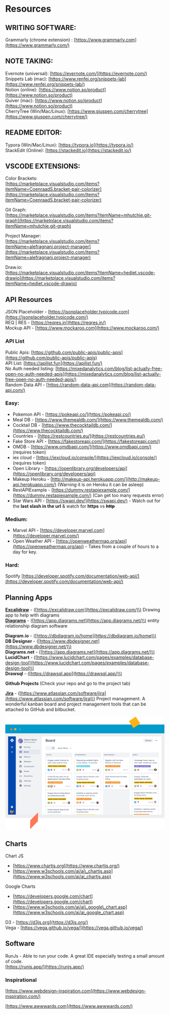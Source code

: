 # Resources

## WRITING SOFTWARE:

Grammarly \(chrome extension\) : [https://www.grammarly.com](https://www.grammarly.com/)

## NOTE TAKING:

Evernote \(universal\): [https://evernote.com/](https://evernote.com/)  
Snippets Lab \(mac\): [https://www.renfei.org/snippets-lab](https://www.renfei.org/snippets-lab/)  
Notion \(online\): [https://www.notion.so/product](https://www.notion.so/product)  
Quiver \(mac\): [https://www.notion.so/product](https://www.notion.so/product)  
CherryTree \(Win/Mac/Linux\): [https://www.giuspen.com/cherrytree](https://www.giuspen.com/cherrytree/)

## README EDITOR:

Typora \(Win/Mac/Linux\): [https://typora.io](https://typora.io/)  
StackEdit \(Online\): [https://stackedit.io](https://stackedit.io/)

## VSCODE EXTENSIONS:

Color Brackets:  
[https://marketplace.visualstudio.com/items?itemName=CoenraadS.bracket-pair-colorizer](https://marketplace.visualstudio.com/items?itemName=CoenraadS.bracket-pair-colorizer)

Git Graph:  
[https://marketplace.visualstudio.com/items?itemName=mhutchie.git-graph](https://marketplace.visualstudio.com/items?itemName=mhutchie.git-graph)

Project Manager:  
[https://marketplace.visualstudio.com/items?itemName=alefragnani.project-manager](https://marketplace.visualstudio.com/items?itemName=alefragnani.project-manager)

Draw.io:  
[https://marketplace.visualstudio.com/items?itemName=hediet.vscode-drawio](https://marketplace.visualstudio.com/items?itemName=hediet.vscode-drawio)

## API Resources

JSON Placeholder - [https://jsonplaceholder.typicode.com](https://jsonplaceholder.typicode.com/)  
REQ \| RES - [https://reqres.in](https://reqres.in/)  
Mockup API - [https://www.mockaroo.com](https://www.mockaroo.com/)

### API List

Public Apis: [https://github.com/public-apis/public-apis](https://github.com/public-apis/public-apis)  
API List: [https://apilist.fun](https://apilist.fun/)  
No Auth needed listing: [https://mixedanalytics.com/blog/list-actually-free-open-no-auth-needed-apis](https://mixedanalytics.com/blog/list-actually-free-open-no-auth-needed-apis/)  
Random Data API - [https://random-data-api.com](https://random-data-api.com/)

### Easy:

* Pokemon API - [https://pokeapi.co/](https://pokeapi.co/)
* Meal DB  - [https://www.themealdb.com/](https://www.themealdb.com/)
* Cocktail DB - [https://www.thecocktaildb.com/](https://www.thecocktaildb.com/)
* Countries - [https://restcountries.eu/](https://restcountries.eu/)
* Fake Store API - [https://fakestoreapi.com/](https://fakestoreapi.com/)
* OMDB - [https://www.omdbapi.com/](https://www.omdbapi.com/)   \(requires token\)
* iex cloud - [https://iexcloud.io/console/](https://iexcloud.io/console/)   \(requires token\)
* Open Library - [https://openlibrary.org/developers/api](https://openlibrary.org/developers/api)
* Makeup Heroku - [http://makeup-api.herokuapp.com/](http://makeup-api.herokuapp.com/) \(Warning it is on Heroku it can be asleep\)
* RestAPIExample - [https://dummy.restapiexample.com/](https://dummy.restapiexample.com/) \(Can get too many requests error\)
* Star Wars API - [https://swapi.dev/](https://swapi.dev/) -  Watch out for the **last slash in the url** & watch for **https** vs ~~**http**~~

### Medium:

* Marvel API - [https://developer.marvel.com](https://developer.marvel.com/) 
* Open Weather API - [https://openweathermap.org/api](https://openweathermap.org/api) - Takes from a couple of hours to a day for key.

### Hard:

Spotify [https://developer.spotify.com/documentation/web-api/](https://developer.spotify.com/documentation/web-api/)

## Planning Apps

[**Excalidraw**](https://excalidraw.com/) - \([https://excalidraw.com](https://excalidraw.com/)\) Drawing app to help with diagrams  
[**Diagrams**](https://app.diagrams.net) - \([https://app.diagrams.net](https://app.diagrams.net/)\) entity relationship diagram software

**Diagram.io** - \([https://dbdiagram.io/home](https://dbdiagram.io/home)\)  
**DB Designer** - \([https://www.dbdesigner.net](https://www.dbdesigner.net/)\)  
**Diagrams.net** - \([https://app.diagrams.net](https://app.diagrams.net/)\)  
**LucidChart** - \([https://www.lucidchart.com/pages/examples/database-design-tool](https://www.lucidchart.com/pages/examples/database-design-tool)\)  
**Drawsql** - \([https://drawsql.app](https://drawsql.app/)\)

**Github Projects** \(Check your repo and go to the project tab\)

[**Jira**](https://www.atlassian.com/software/jira) - \([https://www.atlassian.com/software/jira](https://www.atlassian.com/software/jira)\) Project management. A wonderful kanban board and project management tools that can be attached to GitHub and bitbucket.

![](.gitbook/assets/jirascreenshot.png)

## Charts

Chart JS

* [https://www.chartjs.org](https://www.chartjs.org/)
* [https://www.w3schools.com/ai/ai\_chartjs.asp](https://www.w3schools.com/ai/ai_chartjs.asp)

Google Charts

* [https://developers.google.com/chart](https://developers.google.com/chart)
* [https://www.w3schools.com/ai/ai\_google\_chart.asp](https://www.w3schools.com/ai/ai_google_chart.asp)

D3  - [https://d3js.org](https://d3js.org/)  
Vega - [https://vega.github.io/vega/](https://vega.github.io/vega/)



## Software

RunJs - Able to run your code. A great IDE especially testing a small amount of code.  
[https://runjs.app/](https://runjs.app/)

### Inspirational

[https://www.webdesign-inspiration.com](https://www.webdesign-inspiration.com/)

[https://www.awwwards.com](https://www.awwwards.com/)

